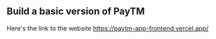 
## Build a basic version of PayTM
Here's the link to the website https://paytm-app-frontend.vercel.app/
